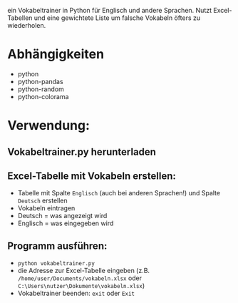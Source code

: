 ein Vokabeltrainer in Python für Englisch und andere Sprachen. Nutzt Excel-Tabellen und eine gewichtete Liste um falsche Vokabeln öfters zu wiederholen.

Abhängigkeiten
=
- python
- python-pandas
- python-random
- python-colorama

Verwendung:
=
Vokabeltrainer.py herunterladen
-
Excel-Tabelle mit Vokabeln erstellen:
-
- Tabelle mit Spalte `Englisch` (auch bei anderen Sprachen!) und Spalte `Deutsch` erstellen
- Vokabeln eintragen
- Deutsch = was angezeigt wird
- Englisch = was eingegeben wird

Programm ausführen:
-
- `python vokabeltrainer.py`
- die Adresse zur Excel-Tabelle eingeben (z.B. `/home/user/Documents/vokabeln.xlsx` oder `C:\Users\nutzer\Dokumente\vokabeln.xlsx`)
- Vokabeltrainer beenden: `exit` oder `Exit`
